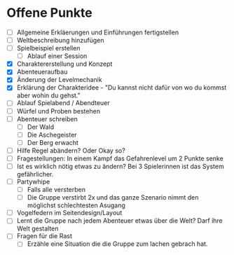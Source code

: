 # Offene Punkte

- [ ] Allgemeine Erkläerungen und Einführungen fertigstellen
- [ ] Weltbeschreibung hinzufügen
- [ ] Spielbeispiel erstellen 
  - [ ] Ablauf einer Session
- [x] Charaktererstellung und Konzept
- [x] Abenteueraufbau
- [x] Änderung der Levelmechanik
- [x] Erklärung der Charakteridee - "Du kannst nicht dafür von wo du kommst aber wohin du gehst."
- [ ] Ablauf Spielabend / Abendteuer
- [ ] Würfel und Proben bestehen
- [ ] Abenteuer schreiben
  - [ ] Der Wald
  - [ ] Die Aschegeister
  - [ ] Der Berg erwacht
- [ ] Hilfe Regel abändern? Oder Okay so?
- [ ] Fragestellungen: In einem Kampf das Gefahrenlevel um 2 Punkte senke
- [ ] Ist es wirklich nötig etwas zu ändern? Bei 3 Spielerinnen ist das System gefährlicher.
- [ ] Partywhipe
  - [ ] Falls alle versterben
  - [ ] Die Gruppe verstirbt 2x und das ganze Szenario nimmt den möglichst schlechtesten Asugang
- [ ] Vogelfedern im Seitendesign/Layout
- [ ] Lernt die Gruppe nach jedem Abenteuer etwas über die Welt? Darf ihre Welt gestalten
- [ ] Fragen für die Rast
  - [ ] Erzähle eine Situation die die Gruppe zum lachen gebrach hat.
